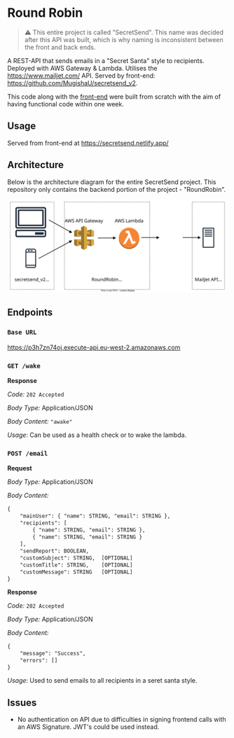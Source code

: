 # Round Robin

> :warning: This entire project is called "SecretSend". This name was decided after this API was built, which is why naming is inconsistent between the front and back ends.

A REST-API that sends emails in a "Secret Santa" style to recipients. Deployed with AWS Gateway & Lambda. Utilises the https://www.mailjet.com/ API. Served by front-end: https://github.com/MugishaU/secretsend_v2.

This code along with the [front-end](https://github.com/MugishaU/secretsend_v2) were built from scratch with the aim of having functional code within one week.

## Usage

Served from front-end at https://secretsend.netlify.app/

## Architecture

Below is the architecture diagram for the entire SecretSend project. This repository only contains the backend portion of the project - "RoundRobin".

<img src="architecture.svg" alt="architecture diagram">

## Endpoints

### `Base URL`

https://p3h7zn74oj.execute-api.eu-west-2.amazonaws.com

### `GET /wake`

**Response**

_Code:_ `202 Accepted`

_Body Type:_ Application/JSON

_Body Content:_ `"awake"`

_Usage_: Can be used as a health check or to wake the lambda.

### `POST /email`

**Request**

_Body Type:_ Application/JSON

_Body Content:_

    {
        "mainUser": { "name": STRING, "email": STRING },
        "recipients": [
            { "name": STRING, "email": STRING },
            { "name": STRING, "email": STRING }
        ],
        "sendReport": BOOLEAN,
        "customSubject": STRING,  [OPTIONAL]
        "customTitle": STRING,    [OPTIONAL]
        "customMessage": STRING   [OPTIONAL]
    }

**Response**

_Code:_ `202 Accepted`

_Body Type:_ Application/JSON

_Body Content:_

    {
        "message": "Success",
        "errors": []
    }

_Usage_: Used to send emails to all recipients in a seret santa style.

## Issues

- No authentication on API due to difficulties in signing frontend calls with an AWS Signature. JWT's could be used instead.
